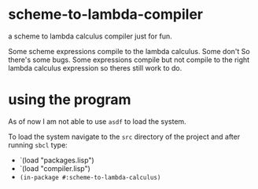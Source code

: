 # scheme-to-lambda-compiler
a scheme to lambda calculus compiler just for fun.

Some scheme expressions compile to the lambda calculus. Some don't 
So there's some bugs. Some expressions compile but not compile to the right lambda calculus expression so theres still work to do.

# using the program
As of now I am not able to use `asdf` to load the system.

To load the system navigate to the `src` directory of the project and after running `sbcl` type:
- `(load "packages.lisp")
- `(load "compiler.lisp")
- `(in-package #:scheme-to-lambda-calculus)`
